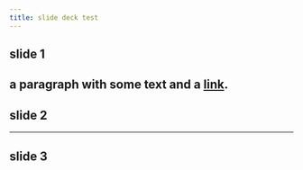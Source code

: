 ```yaml
---
title: slide deck test
---
```

## slide 1
a paragraph with some text and a [link](https://hakim.se).
---
## slide 2
---
## slide 3
